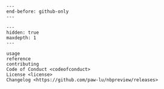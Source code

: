 ```{include} ../README.md
---
end-before: github-only
---
```

```{toctree}
---
hidden: true
maxdepth: 1
---

usage
reference
contributing
Code of Conduct <codeofconduct>
License <license>
Changelog <https://github.com/paw-lu/nbpreview/releases>
```

[contributor guide]: contributing
[usage]: usage
